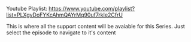 Youtube Playlist: https://www.youtube.com/playlist?list=PLXgvDoFYKcAhmQAYrMq90uf7rkIe2CfrU

This is where all the support content will be avaiable for this Series. Just select the episode to navigate to it's content
